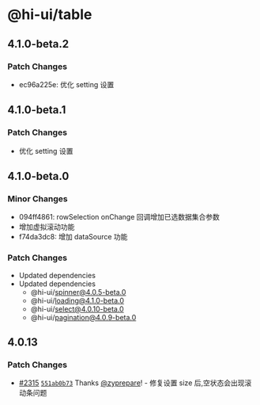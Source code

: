 # @hi-ui/table

## 4.1.0-beta.2

### Patch Changes

- ec96a225e: 优化 setting 设置

## 4.1.0-beta.1

### Patch Changes

- 优化 setting 设置

## 4.1.0-beta.0

### Minor Changes

- 094ff4861: rowSelection onChange 回调增加已选数据集合参数
- 增加虚拟滚动功能
- f74da3dc8: 增加 dataSource 功能

### Patch Changes

- Updated dependencies
- Updated dependencies
  - @hi-ui/spinner@4.0.5-beta.0
  - @hi-ui/loading@4.1.0-beta.0
  - @hi-ui/select@4.0.10-beta.0
  - @hi-ui/pagination@4.0.9-beta.0

## 4.0.13

### Patch Changes

- [#2315](https://github.com/XiaoMi/hiui/pull/2315) [`551ab0b73`](https://github.com/XiaoMi/hiui/commit/551ab0b734e00d1e0ca170c9a87f316aa4197762) Thanks [@zyprepare](https://github.com/zyprepare)! - 修复设置 size 后,空状态会出现滚动条问题
